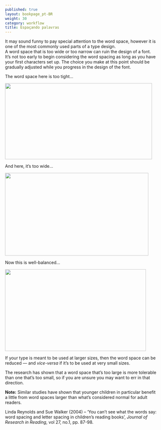 ```yaml
---
published: true
layout: bookpage_pt-BR
weight: 30
category: workflow
title: Espaçando palavras
---
```


It may sound funny to pay special attention to the word space, however it is one of the most
commonly used parts of a type design.  
A word space that is too wide or too narrow can ruin the design of a font. It’s not too early to
begin considering the word spacing as long as you have your first characters set up. The choice you
make at this point should be gradually adjusted while you progress in the design of the font.

The word space here is too tight&hellip;

<img src="../en-US/images/Screen%20Shot%202012-12-06%20at%204.51.42%20PM.png" alt height="251" width="486">

And here, it’s too wide&hellip;

<img src="../en-US/images/Screen%20Shot%202012-12-06%20at%204.51.16%20PM.png" alt height="273" width="474">

Now this is well-balanced&hellip;

<img src="../en-US/images/Screen%20Shot%202012-12-06%20at%204.49.50%20PM.png" alt height="270" width="466">

If your type is meant to be used at larger sizes, then the word space can be reduced &mdash; and
*vice-versa* if it’s to be used at very small sizes.

The research has shown that a word space that’s too large is more tolerable than one that’s too
small, so if you are unsure you may want to err in that direction.

<div class="note"><p><b>Note:</b> Similar studies have shown that younger children in particular
benefit a little from word spaces larger than what’s considered normal for adult readers.</p>

<p>Linda Reynolds and Sue Walker (2004) &ndash; ‘You can’t see what the words say: word spacing and
letter spacing in children’s reading books’, <i>Journal of Research in Reading</i>, vol 27, no.1,
pp. 87-98.</p></div>
